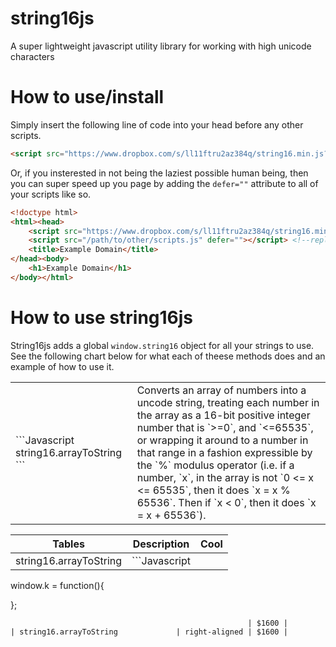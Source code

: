 # string16js
A super lightweight javascript utility library for working with high unicode characters

# How to use/install
Simply insert the following line of code into your head before any other scripts.
```HTML
<script src="https://www.dropbox.com/s/ll11ftru2az384q/string16.min.js?dl=2"></script>
```
Or, if you insterested in not being the laziest possible human being, then you can super speed up you page by adding the `defer=""` attribute to all of your scripts like so.
```HTML
<!doctype html>
<html><head>
	<script src="https://www.dropbox.com/s/ll11ftru2az384q/string16.min.js?dl=2" defer=""></script>
	<script src="/path/to/other/scripts.js" defer=""></script> <!--replace this with your scripts-->
	<title>Example Domain</title>
</head><body>
	<h1>Example Domain</h1>
</body></html>
```
# How to use string16js
String16js adds a global `window.string16` object for all your strings to use. See the following chart below for what each of theese methods does and an example of how to use it.


<table>
	<thead>
	</thead>
	<tbody>
		<tr>
			<td>
```Javascript
string16.arrayToString
```			</td>
			<td>Converts an array of numbers into a uncode string, treating each number in the array as a 16-bit positive integer number that is `>=0`, and `<=65535`, or wrapping it around to a number in that range in a fashion expressible by the `%` modulus operator (i.e. if a number, `x`, in the array is not `0 <= x <= 65535`, then it does `x = x % 65536`. Then if `x < 0`, then it does `x = x + 65536`). </td>
		</tr>
	</tbody>
</table>

| Tables                             | Description           | Cool  |
| ---------------------------------- | ------------- | ----- |
| string16.arrayToString             | ```Javascript
window.k = function(){

};
```
                                                     | $1600 |
| string16.arrayToString             | right-aligned | $1600 |





